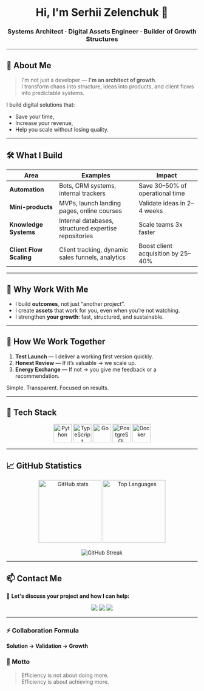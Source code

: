 <!-- =========================================================
 🧱  Architect of Growth Systems — GitHub Profile README
========================================================= -->

<h1 align="center">Hi, I'm Serhii Zelenchuk 🚀</h1>
<h3 align="center">Systems Architect · Digital Assets Engineer · Builder of Growth Structures</h3>

---

## 🧠 About Me

> I'm not just a developer — **I'm an architect of growth**.  
> I transform chaos into structure, ideas into products, and client flows into predictable systems.

I build digital solutions that:
- Save your time,
- Increase your revenue,
- Help you scale without losing quality.

---

## 🛠️ What I Build

| Area                  | Examples                                              | Impact                               |
|------------------------|--------------------------------------------------------|-------------------------------------|
| **Automation**         | Bots, CRM systems, internal trackers                   | Save 30–50% of operational time     |
| **Mini-products**      | MVPs, launch landing pages, online courses             | Validate ideas in 2–4 weeks         |
| **Knowledge Systems**  | Internal databases, structured expertise repositories  | Scale teams 3x faster               |
| **Client Flow Scaling**| Client tracking, dynamic sales funnels, analytics      | Boost client acquisition by 25–40%  |

---

## 🌱 Why Work With Me

- I build **outcomes**, not just “another project”.
- I create **assets** that work for you, even when you’re not watching.
- I strengthen **your growth**: fast, structured, and sustainable.

---

## 💼 How We Work Together

1. **Test Launch** — I deliver a working first version quickly.
2. **Honest Review** — If it’s valuable → we scale up.
3. **Energy Exchange** — If not → you give me feedback or a recommendation.

Simple. Transparent. Focused on results.

---

## 🚀 Tech Stack

<p align="center">
  <img src="https://cdn.jsdelivr.net/gh/devicons/devicon/icons/python/python-original.svg" alt="Python" width="48" />
  <img src="https://cdn.jsdelivr.net/gh/devicons/devicon/icons/typescript/typescript-original.svg" alt="TypeScript" width="48" />
  <img src="https://cdn.jsdelivr.net/gh/devicons/devicon/icons/go/go-original.svg" alt="Go" width="48" />
  <img src="https://cdn.jsdelivr.net/gh/devicons/devicon/icons/postgresql/postgresql-original.svg" alt="PostgreSQL" width="48" />
  <img src="https://cdn.jsdelivr.net/gh/devicons/devicon/icons/docker/docker-original.svg" alt="Docker" width="48" />
</p>

---

## 📈 GitHub Statistics

<p align="center">
  <img src="https://github-readme-stats.vercel.app/api?username=zelenchuk&show_icons=true&hide_border=true&include_all_commits=true&count_private=true"  alt="GitHub stats" height="165">
  <img src="https://github-readme-stats.vercel.app/api/top-langs/?username=zelenchuk&layout=compact&hide_border=true" alt="Top Languages" height="165">
</p>

<p align="center">
  <img src="https://streak-stats.demolab.com?user=zelenchuk&hide_border=true&date_format=j%20M%5B%20Y%5D" alt="GitHub Streak">
</p>

---

## 📫 Contact Me

💬 **Let's discuss your project and how I can help:**
<p align="center">
  <a href="https://t.me/zelenchuk_sergei"><img src="https://img.shields.io/badge/Telegram-26A5E4?style=for-the-badge&logo=telegram&logoColor=white"/></a>
  <a href="mailto:zelenchyks@gmail.com"><img src="https://img.shields.io/badge/Email-D14836?style=for-the-badge&logo=gmail&logoColor=white"/></a>
  <a href="https://zelenchuk.github.io"><img src="https://img.shields.io/badge/Portfolio-000?style=for-the-badge&logo=github&logoColor=white"/></a>
</p>

---

### ⚡ Collaboration Formula
**Solution → Validation → Growth**

### 🎯 Motto
> Efficiency is not about doing more.  
> Efficiency is about achieving more.

<!-- ========================================================= -->
